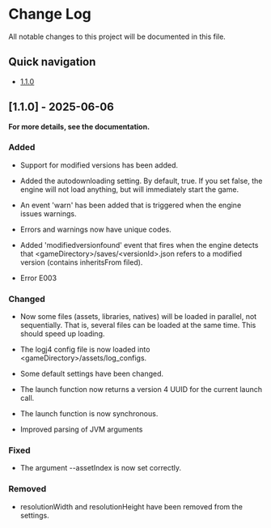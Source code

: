 # Change Log
All notable changes to this project will be documented in this file.

## Quick navigation

- [<u>1.1.0</u>](#1.1.0)

<h2 id="1.1.0">[1.1.0] - 2025-06-06</h2>
 
**For more details, see the documentation.**
 

### Added

- Support for modified versions has been added.

- Added the autodownloading setting. By default, true. If you set false, the engine will not load anything, but will immediately start the game.

- An event 'warn' has been added that is triggered when the engine issues warnings. 

- Errors and warnings now have unique codes.

- Added 'modifiedversionfound' event that fires when the engine detects that \<gameDirectory\>/saves/\<versionId\>.json refers to a modified version (contains inheritsFrom filed).

- Error E003
 
### Changed

- Now some files (assets, libraries, natives) will be loaded in parallel, not sequentially. That is, several files can be loaded at the same time. This should speed up loading. 

- The logj4 config file is now loaded into \<gameDirectory\>/assets/log_configs.

- Some default settings have been changed.

- The launch function now returns a version 4 UUID for the current launch call.

- The launch function is now synchronous.

- Improved parsing of JVM arguments

### Fixed

- The argument --assetIndex is now set correctly.

### Removed

- resolutionWidth and resolutionHeight have been removed from the settings.